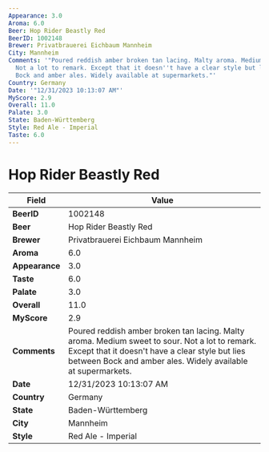 ```yaml
---
Appearance: 3.0
Aroma: 6.0
Beer: Hop Rider Beastly Red
BeerID: 1002148
Brewer: Privatbrauerei Eichbaum Mannheim
City: Mannheim
Comments: '"Poured reddish amber broken tan lacing. Malty aroma. Medium sweet to sour.
  Not a lot to remark. Except that it doesn''t have a clear style but lies between
  Bock and amber ales. Widely available at supermarkets."'
Country: Germany
Date: '"12/31/2023 10:13:07 AM"'
MyScore: 2.9
Overall: 11.0
Palate: 3.0
State: Baden-Württemberg
Style: Red Ale - Imperial
Taste: 6.0
---
```


# Hop Rider Beastly Red

| Field         | Value |
|---------------|-------|
| **BeerID** | 1002148 |
| **Beer** | Hop Rider Beastly Red |
| **Brewer** | Privatbrauerei Eichbaum Mannheim |
| **Aroma** | 6.0 |
| **Appearance** | 3.0 |
| **Taste** | 6.0 |
| **Palate** | 3.0 |
| **Overall** | 11.0 |
| **MyScore** | 2.9 |
| **Comments** | Poured reddish amber broken tan lacing. Malty aroma. Medium sweet to sour. Not a lot to remark. Except that it doesn't have a clear style but lies between Bock and amber ales. Widely available at supermarkets. |
| **Date** | 12/31/2023 10:13:07 AM |
| **Country** | Germany |
| **State** | Baden-Württemberg |
| **City** | Mannheim |
| **Style** | Red Ale - Imperial |
